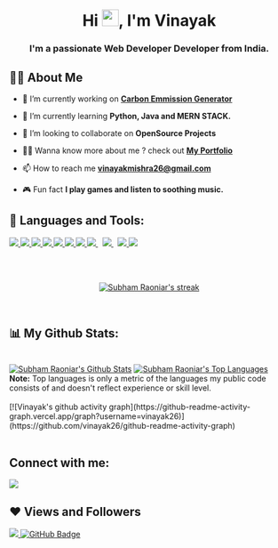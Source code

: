 <h1 align="center">Hi <img src="https://raw.githubusercontent.com/MartinHeinz/MartinHeinz/master/wave.gif" width="30px">, I'm Vinayak</h1>
<h3 align="center">I'm a passionate Web Developer Developer from India.</h3>


## 🙋‍♂️ About Me

- 🔭 I’m currently working on **[Carbon Emmission Generator](#)**

- 🌱 I’m currently learning **Python, Java and MERN STACK.**

- 👯 I’m looking to collaborate on **OpenSource Projects**

- 👨‍💻 Wanna know more about me ? check out **[My Portfolio](http://vinayak26.herokuapp.com/)**

- 📫 How to reach me **vinayakmishra26@gmail.com**

- 🎮 Fun fact **I play games and listen to soothing music.**

## 🚀 Languages and Tools:

<p align="left"> 
     <a href="https://www.python.org" target="_blank"> <img src="https://img.icons8.com/color/48/000000/python.png"/> </a> 
    <a href="https://www.java.com" target="_blank"> <img src="https://img.icons8.com/color/48/000000/java-coffee-cup-logo.png"/> </a>
    <a href="https://reactjs.org/" target="_blank"> <img src="https://img.icons8.com/color/48/000000/react-native.png"/> </a>
    <a href="https://developer.mozilla.org/en-US/docs/Web/JavaScript" target="_blank"> <img src="https://img.icons8.com/color/48/000000/javascript.png"/> </a> 
    <a href="https://www.w3.org/html/" target="_blank"> <img src="https://img.icons8.com/color/48/000000/html-5.png"/> </a> 
    <a href="https://www.w3schools.com/css/" target="_blank"> <img src="https://img.icons8.com/color/48/000000/css3.png"/> </a> 
    <a href="https://getbootstrap.com" target="_blank"> <img src="https://img.icons8.com/color/48/000000/bootstrap.png"/> </a> 
    <a style="padding-right:8px;" href="https://nodejs.org" target="_blank"> <img src="https://img.icons8.com/color/48/000000/nodejs.png"/> </a> 
    <a style="padding-right:8px;" href="https://www.mysql.com/" target="_blank"> <img src="https://img.icons8.com/fluent/50/000000/mysql-logo.png"/> </a>
    <a href="https://aws.amazon.com/" target="_blank"> <img src="https://img.icons8.com/color/48/000000/amazon-web-services.png"/> </a> 
    <a href="https://git-scm.com/" target="_blank"> <img src="https://img.icons8.com/color/48/000000/git.png"/> </a> 
</p>

<br/>

<br>
<p align="center">
    <a href="https://github.com/vinayak26/github-readme-streak-stats">
        <img title="🔥 Get streak stats for your profile at git.io/streak-stats" alt="Subham Raoniar's streak" src="https://github-readme-streak-stats.herokuapp.com/?user=vinayak26&theme=black-ice&hide_border=true&stroke=0000&background=060A0CD0"/>
    </a>
</p>
</br>

## 📊 My Github Stats:

  <br/>
    <a href="https://github.com/vinayak26/github-readme-stats"><img alt="Subham Raoniar's Github Stats" src="https://github-readme-stats.vercel.app/api?username=vinayak26&show_icons=true&count_private=true&theme=react&hide_border=true&bg_color=0D1117" /></a>
  <a href="https://github.com/vinayak26/github-readme-stats"><img alt="Subham Raoniar's Top Languages" src="https://github-readme-stats.vercel.app/api/top-langs/?username=vinayak26&langs_count=8&count_private=true&layout=compact&theme=react&hide_border=true&bg_color=0D1117" /></a>
  <br/>
  <b>Note:</b> Top languages is only a metric of the languages my public code consists of and doesn't reflect experience or skill level.


<br/>
<br/>
[![Vinayak's github activity graph](https://github-readme-activity-graph.vercel.app/graph?username=vinayak26)](https://github.com/vinayak26/github-readme-activity-graph)
<br/>
<br/>

## Connect with me:
<p align="left">

<a href = "https://linkedin.com/in/vinayakmishra26/"><img src="https://img.icons8.com/fluent/48/000000/linkedin.png"/></a>
<!-- <a href = ""><img src="https://img.icons8.com/fluent/48/000000/twitter.png"/></a> -->
<!-- <a href = ""><img src="https://img.icons8.com/fluent/48/000000/instagram-new.png"/></a> -->

</p>

## ❤ Views and Followers
<a href="https://github.com/Meghna-DAS/github-profile-views-counter">
    <img src="https://komarev.com/ghpvc/?username=vinayak26">
</a>
<a href="https://github.com/vinayak26?tab=followers"><img src="https://img.shields.io/github/followers/vinayak26?label=Followers&style=social" alt="GitHub Badge"></a>
